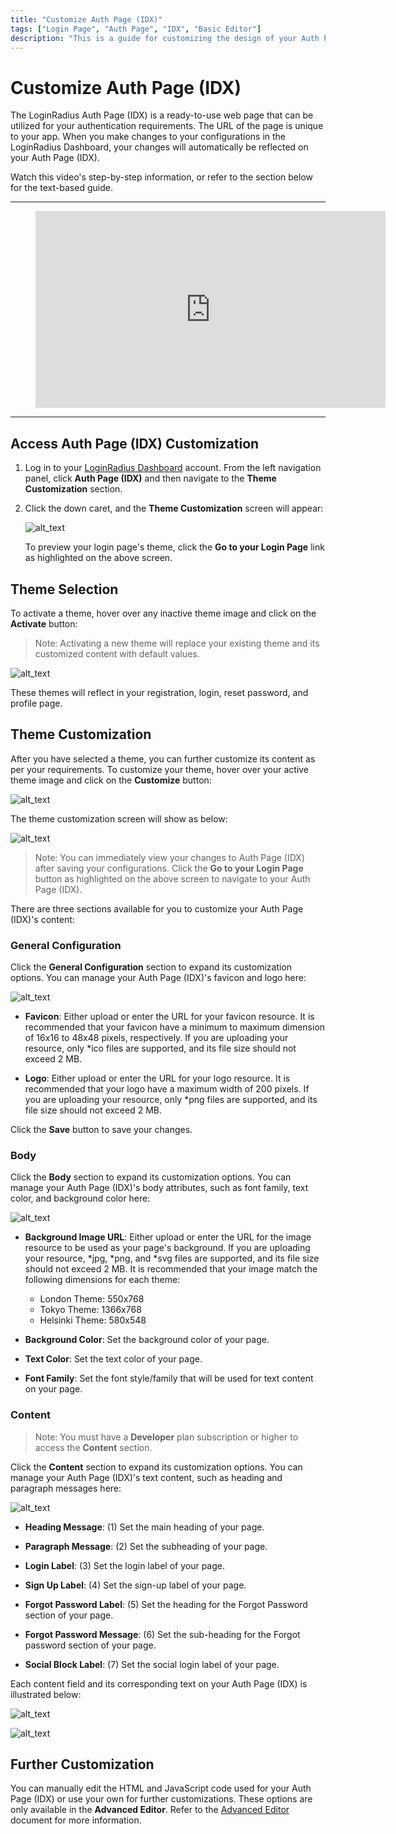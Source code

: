 ```yaml
---
title: "Customize Auth Page (IDX)"
tags: ["Login Page", "Auth Page", "IDX", "Basic Editor"]
description: "This is a guide for customizing the design of your Auth Page (IDX)."
---
```


# Customize Auth Page (IDX)

The LoginRadius Auth Page (IDX) is a ready-to-use web page that can be utilized for your authentication requirements. The URL of the page is unique to your app. When you make changes to your configurations in the LoginRadius Dashboard, your changes will automatically be reflected on your Auth Page (IDX).

Watch this video's step-by-step information, or refer to the section below for the text-based guide.

---

<figure class="video_container">
  <iframe width="560" height="315" src="https://www.youtube.com/embed/0AO9xR18wxs" frameborder="0" allow="accelerometer; autoplay; clipboard-write; encrypted-media; gyroscope; picture-in-picture" allowfullscreen></iframe>
</figure>

---

## Access Auth Page (IDX) Customization

1. Log in to your [LoginRadius Dashboard](https://dashboard.loginradius.com/dashboard) account. From the left navigation panel, click **Auth Page (IDX)** and then navigate to the **Theme Customization** section.

2. Click the down caret, and the **Theme Customization** screen will appear:

   ![alt_text](../../assets/blog-common/theme-customization.png "image_tooltip")

   To preview your login page's theme, click the **Go to your Login Page** link as highlighted on the above screen. 

## Theme Selection

To activate a theme, hover over any inactive theme image and click on the **Activate** button:

> Note: Activating a new theme will replace your existing theme and its customized content with default values.

![alt_text](images/activate-theme-button.png "image_tooltip")

These themes will reflect in your registration, login, reset password, and profile page.

## Theme Customization

After you have selected a theme, you can further customize its content as per your requirements. To customize your theme, hover over your active theme image and click on the **Customize** button:

![alt_text](images/customize-theme-button.png "image_tooltip")

The theme customization screen will show as below:

![alt_text](images/customize-theme.png "image_tooltip")

> Note: You can immediately view your changes to Auth Page (IDX) after saving your configurations. Click the **Go to your Login Page** button as highlighted on the above screen to navigate to your Auth Page (IDX).

There are three sections available for you to customize your Auth Page (IDX)'s content:

### General Configuration

Click the **General Configuration** section to expand its customization options. You can manage your Auth Page (IDX)'s favicon and logo here:

![alt_text](images/customize-general-configuration.png "image_tooltip")

  * **Favicon**: Either upload or enter the URL for your favicon resource. It is recommended that your favicon have a minimum to maximum dimension of 16x16 to 48x48 pixels, respectively. If you are uploading your resource, only *ico files are supported, and its file size should not exceed 2 MB.

  * **Logo**: Either upload or enter the URL for your logo resource. It is recommended that your logo have a maximum width of 200 pixels. If you are uploading your resource, only *png files are supported, and its file size should not exceed 2 MB.

Click the **Save** button to save your changes.

### Body

Click the **Body** section to expand its customization options. You can manage your Auth Page (IDX)'s body attributes, such as font family, text color, and background color here:

  ![alt_text](images/customize-body.png "image_tooltip")

  * **Background Image URL**: Either upload or enter the URL for the image resource to be used as your page's background. If you are uploading your resource, *jpg, *png, and *svg files are supported, and its file size should not exceed 2 MB. It is recommended that your image match the following dimensions for each theme:

    * London Theme: 550x768
    * Tokyo Theme: 1366x768
    * Helsinki Theme: 580x548

  * **Background Color**: Set the background color of your page.

  * **Text Color**: Set the text color of your page.

  * **Font Family**: Set the font style/family that will be used for text content on your page.

### Content

> Note: You must have a **Developer** plan subscription or higher to access the **Content** section.

Click the **Content** section to expand its customization options. You can manage your Auth Page (IDX)'s text content, such as heading and paragraph messages here:

  ![alt_text](images/customize-content.png "image_tooltip")

  * **Heading Message**: (1) Set the main heading of your page.

  * **Paragraph Message**: (2) Set the subheading of your page.

  * **Login Label**: (3) Set the login label of your page.

  * **Sign Up Label**: (4) Set the sign-up label of your page.

  * **Forgot Password Label**: (5) Set the heading for the Forgot Password section of your page.

  * **Forgot Password Message**: (6) Set the sub-heading for the Forgot password section of your page.

  * **Social Block Label**: (7) Set the social login label of your page.

Each content field and its corresponding text on your Auth Page (IDX) is illustrated below:

![alt_text](images/idx-content-fields-1.png "image_tooltip")

![alt_text](images/idx-content-fields-2.png)

## Further Customization

You can manually edit the HTML and JavaScript code used for your Auth Page (IDX) or use your own for further customizations. These options are only available in the **Advanced Editor**. Refer to the [Advanced Editor](/guide/advanced-editor) document for more information.
